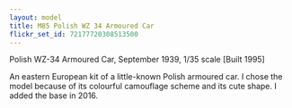 ```yaml
---
layout: model
title: M85 Polish WZ 34 Armoured Car
flickr_set_id: 72177720308513500
---
```


Polish WZ-34 Armoured Car, September 1939, 1/35 scale
[Built 1995]

An eastern European kit of a little-known Polish armoured car. I chose the model because of its colourful camouflage scheme and its cute shape.
I added the base in 2016.




